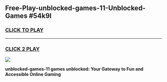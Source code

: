 
## Free-Play-unblocked-games-11-Unblocked-Games #54k9l
<h3>
<a href="https://news.freeplayer.one?title=unblocked-games-11&ref=8M">CLICK TO PLAY</a></h3>
<hr>

<h3>
<a href="https://news.freeplayer.one?title=unblocked-games-11&ref=8M">CLICK 2 PLAY</a>
  
</h3>

<a href="https://news.freeplayer.one?title=unblocked-games-11&ref=8M"><img src="https://clearcache.store/games.png"></a>


**unblocked-games-11 games unblocked: Your Gateway to Fun and Accessible Online Gaming**
